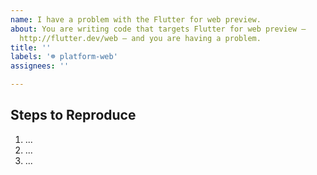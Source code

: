 ```yaml
---
name: I have a problem with the Flutter for web preview.
about: You are writing code that targets Flutter for web preview –
  http://flutter.dev/web – and you are having a problem.
title: ''
labels: '☸ platform-web'
assignees: ''

---
```


<!-- Thank you for trying the Flutter for web preview!

     If you are looking for support, please check out our documentation
     or consider asking a question on Stack Overflow:

      * https://flutter.dev/web
      * https://github.com/flutter/flutter_web
      * https://github.com/flutter/flutter_web/blob/master/docs/migration_guide.md

     If you have found a bug or if our documentation doesn't have an answer
     to what you're looking for, then fill our the template below. Please read
     our guide to filing a bug first: https://flutter.dev/docs/resources/bug-reports
-->

## Steps to Reproduce

<!--
     Please tell us exactly how to reproduce the problem you are running into.

     Please attach a small application (ideally just one main.dart file) that
     reproduces the problem. You could use https://gist.github.com/ for this.
     Another way to provide a reproduction of an issue is to host an unminified
     version of your application, for example, on Firebase site hosting, and
     provide a link in the issue report. To build an unminified version of your
     application, set the `--no-minify` flag in your app's `build.yaml` file.

     If the problem is with your application's rendering, then please attach
     a screenshot and explain what the problem is.
-->

1. ...
2. ...
3. ...

